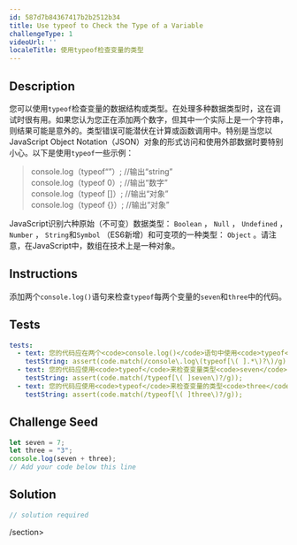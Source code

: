 ```yaml
---
id: 587d7b84367417b2b2512b34
title: Use typeof to Check the Type of a Variable
challengeType: 1
videoUrl: ''
localeTitle: 使用typeof检查变量的类型
---
```


## Description
<section id="description">您可以使用<code>typeof</code>检查变量的数据结构或类型。在处理多种数据类型时，这在调试时很有用。如果您认为您正在添加两个数字，但其中一个实际上是一个字符串，则结果可能是意外的。类型错误可能潜伏在计算或函数调用中。特别是当您以JavaScript Object Notation（JSON）对象的形式访问和使用外部数据时要特别小心。以下是使用<code>typeof</code>一些示例： <blockquote> console.log（typeof“”）; //输出“string” <br> console.log（typeof 0）; //输出“数字” <br> console.log（typeof []）; //输出“对象” <br> console.log（typeof {}）; //输出“对象” </blockquote> JavaScript识别六种原始（不可变）数据类型： <code>Boolean</code> ， <code>Null</code> ， <code>Undefined</code> ， <code>Number</code> ， <code>String</code>和<code>Symbol</code> （ES6新增）和可变项的一种类型： <code>Object</code> 。请注意，在JavaScript中，数组在技术上是一种对象。 </section>

## Instructions
<section id="instructions">添加两个<code>console.log()</code>语句来检查<code>typeof</code>每两个变量的<code>seven</code>和<code>three</code>中的代码。 </section>

## Tests
<section id='tests'>

```yml
tests:
  - text: 您的代码应在两个<code>console.log()</code>语句中使用<code>typeof</code>来检查变量的类型。
    testString: assert(code.match(/console\.log\(typeof[\( ].*\)?\)/g).length == 2);
  - text: 您的代码应使用<code>typeof</code>来检查变量类型<code>seven</code> 。
    testString: assert(code.match(/typeof[\( ]seven\)?/g));
  - text: 您的代码应使用<code>typeof</code>来检查变量的类型<code>three</code> 。
    testString: assert(code.match(/typeof[\( ]three\)?/g));

```

</section>

## Challenge Seed
<section id='challengeSeed'>

<div id='js-seed'>

```js
let seven = 7;
let three = "3";
console.log(seven + three);
// Add your code below this line

```

</div>



</section>

## Solution
<section id='solution'>

```js
// solution required
```

/section>
